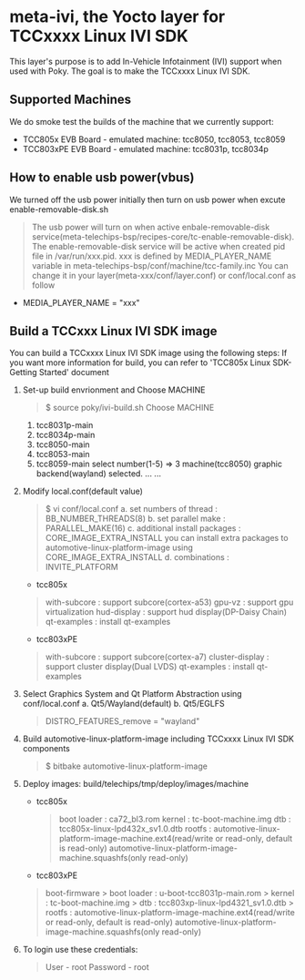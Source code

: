 meta-ivi, the Yocto layer for TCCxxxx Linux IVI SDK
===================================================================

This layer's purpose is to add In-Vehicle Infotainment (IVI) support when
used with Poky.  The goal is to make the TCCxxxx Linux IVI SDK.

Supported Machines
------------------

We do smoke test the builds of the machine that we currently support:

* TCC805x EVB Board        - emulated machine: tcc8050, tcc8053, tcc8059
* TCC803xPE EVB Board - emulated machine: tcc8031p, tcc8034p

How to enable usb power(vbus)
----------------------------------------------
We turned off the usb power initially then turn on usb power when excute enable-removable-disk.sh

 > The usb power will turn on when active enbale-removable-disk service(meta-telechips-bsp/recipes-core/tc-enable-removable-disk).
 > The enable-removable-disk service will be active when created pid file in /var/run/xxx.pid.
 > xxx is defined by MEDIA_PLAYER_NAME variable in meta-telechips-bsp/conf/machine/tcc-family.inc
 > You can change it in your layer(meta-xxx/conf/layer.conf) or conf/local.conf as follow
   - MEDIA_PLAYER_NAME = "xxx"


Build a TCCxxx Linux IVI SDK image
----------------------------------------------

You can build a TCCxxxx Linux IVI SDK image using the following steps:
If you want more information for build, you can refer to 'TCC805x Linux SDK-Getting Started' document

1. Set-up build envrionment and Choose MACHINE
   > $ source poky/ivi-build.sh
   Choose MACHINE
     1. tcc8031p-main
     2. tcc8034p-main
     3. tcc8050-main
     4. tcc8053-main
     5. tcc8059-main
   select number(1-5) => 3
   machine(tcc8050) graphic backend(wayland) selected.
   ...
   ...

2. Modify local.conf(default value)
   > $ vi conf/local.conf
   a. set numbers of thread : BB_NUMBER_THREADS(8)
   b. set parallel make : PARALLEL_MAKE(16)
   c. additional install packages : CORE_IMAGE_EXTRA_INSTALL
      > you can install extra packages to automotive-linux-platform-image using CORE_IMAGE_EXTRA_INSTALL
   d. combinations : INVITE_PLATFORM
     - tcc805x
      > with-subcore : support subcore(cortex-a53)
      > gpu-vz : support gpu virtualization
      > hud-display : support hud display(DP-Daisy Chain)
      > qt-examples : install qt-examples
     - tcc803xPE
      > with-subcore : support subcore(cortex-a7)
      > cluster-display : support cluster display(Dual LVDS)
      > qt-examples : install qt-examples

3. Select Graphics System and Qt Platform Abstraction using conf/local.conf
   a. Qt5/Wayland(default)
   b. Qt5/EGLFS
      > DISTRO_FEATURES_remove = "wayland"

4. Build automotive-linux-platform-image including TCCxxxx Linux IVI SDK components
   > $ bitbake automotive-linux-platform-image

5. Deploy images: build/telechips/tmp/deploy/images/machine
    - tcc805x
       > boot loader : ca72_bl3.rom
       > kernel : tc-boot-machine.img
       > dtb : tcc805x-linux-lpd432x_sv1.0.dtb
       > rootfs : automotive-linux-platform-image-machine.ext4(read/write or read-only, default is read-only)
              automotive-linux-platform-image-machine.squashfs(only read-only)
    - tcc803xPE
     > boot-firmware
       > boot loader : u-boot-tcc8031p-main.rom
       > kernel : tc-boot-machine.img
       > dtb : tcc803xp-linux-lpd4321_sv1.0.dtb
       > rootfs : automotive-linux-platform-image-machine.ext4(read/write or read-only, default is read-only)
              automotive-linux-platform-image-machine.squashfs(only read-only)

6. To login use these credentials:
   > User - root
   > Password - root
